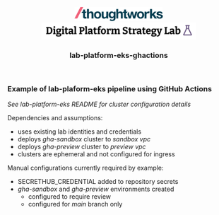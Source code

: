 <div align="center">
	<p>
		<img alt="Thoughtworks Logo" src="https://raw.githubusercontent.com/ThoughtWorks-DPS/static/master/thoughtworks_flamingo_wave.png?sanitize=true" width=200 />
    <br />
		<img alt="DPS Title" src="https://raw.githubusercontent.com/ThoughtWorks-DPS/static/master/dps_lab_title.png?sanitize=true" width=350/>
	</p>
  <h3>lab-platform-eks-ghactions</h3>
</div>
<br />

### Example of lab-plaform-eks pipeline using GitHub Actions
_See lab-platform-eks README for cluster configuration details_  

Dependencies and assumptions:  

* uses existing lab identities and credentials
* deploys _gha-sandbox_ cluster to _sandbox vpc_  
* deploys _gha-preview_ cluster to _preview vpc_
* clusters are ephemeral and not configured for ingress 

Manual configurations currently required by example:  

* SECRETHUB_CREDENTIAL added to repository secrets  
* _gha-sandbox_ and _gha-preview_ environments created
  * configured to require review
  * configured for _main_ branch only
